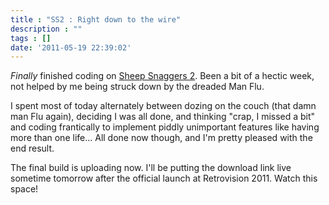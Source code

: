 ```yaml
---
title : "SS2 : Right down to the wire"
description : ""
tags : []
date: '2011-05-19 22:39:02'
---
```


_Finally_ finished coding on [Sheep Snaggers 2](/content/sheep-snaggers-2). Been a bit of a hectic week, not helped by me being struck down by the dreaded Man Flu.

I spent most of today alternately between dozing on the couch (that damn man Flu again), deciding I was all done, and thinking "crap, I missed a bit" and coding frantically to implement piddly unimportant features like having more than one life... All done now though, and I'm pretty pleased with the end result.

The final build is uploading now. I'll be putting the download link live sometime tomorrow after the official launch at Retrovision 2011. Watch this space!

<!--more-->